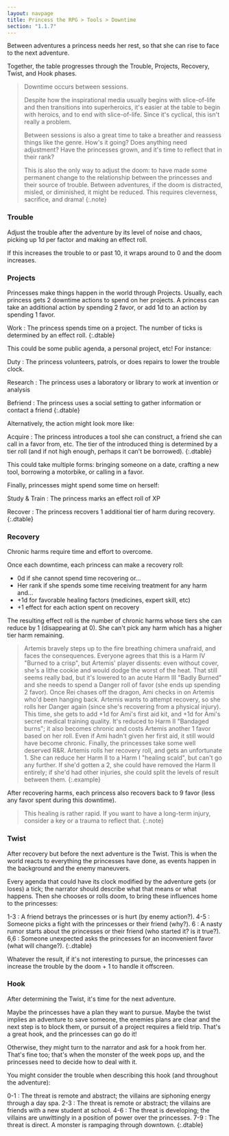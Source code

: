 ```yaml
---
layout: navpage
title: Princess the RPG > Tools > Downtime
section: "1.1.7"
---
```


Between adventures a princess needs her rest, so that she can rise to face to the next adventure.

Together, the table progresses through the Trouble, Projects, Recovery, Twist, and Hook phases.

> Downtime occurs between sessions.
>
> Despite how the inspirational media usually begins with slice-of-life and then transitions into superheroics,
> it's easier at the table to begin with heroics, and to end with slice-of-life.
> Since it's cyclical, this isn't really a problem.
>
> Between sessions is also a great time to take a breather and reassess things like the genre.
> How's it going?
> Does anything need adjustment?
> Have the princesses grown, and it's time to reflect that in their rank?
>
> This is also the only way to adjust the doom:
> to have made some permanent change to the relationship between the princesses and their source of trouble.
> Between adventures, if the doom is distracted, misled, or diminished, it might be reduced.
> This requires cleverness, sacrifice, and drama!
{:.note}

### Trouble

Adjust the trouble after the adventure by its level of noise and chaos, picking up 1d per factor and making an effect roll.

If this increases the trouble to or past 10, it wraps around to 0 and the doom increases.

### Projects

Princesses make things happen in the world through Projects.
Usually, each princess gets 2 downtime actions to spend on her projects.
A princess can take an additional action by spending 2 favor, or add 1d to an action by spending 1 favor.

Work : The princess spends time on a project. The number of ticks is determined by an effect roll.
{:.dtable}

This could be some public agenda, a personal project, etc! For instance:

Duty
: The princess volunteers, patrols, or does repairs to lower the trouble clock.

Research
: The princess uses a laboratory or library to work at invention or analysis

Befriend
: The princess uses a social setting to gather information or contact a friend
{:.dtable}


Alternatively, the action might look more like:

Acquire
: The princess introduces a tool she can construct, a friend she can call in a favor from, etc.
  The tier of the introduced thing is determined by a tier roll (and if not high enough, perhaps it can't be borrowed).
{:.dtable}


This could take multiple forms:
bringing someone on a date, crafting a new tool, borrowing a motorbike, or calling in a favor.

Finally, princesses might spend some time on herself:

Study & Train
: The princess marks an effect roll of XP

Recover
: The princess recovers 1 additional tier of harm during recovery.
{:.dtable}

### Recovery

Chronic harms require time and effort to overcome.

Once each downtime, each princess can make a recovery roll:
* 0d if she cannot spend time recovering or...
* Her rank if she spends some time receiving treatment for any harm and...
* +1d for favorable healing factors (medicines, expert skill, etc)
* +1 effect for each action spent on recovery

The resulting effect roll is the number of chronic harms whose tiers she can reduce by 1 (disappearing at 0).
She can't pick any harm which has a higher tier harm remaining.

> Artemis bravely steps up to the fire breathing chimera unafraid, and faces the consequences.
> Everyone agrees that this is a Harm IV "Burned to a crisp", but Artemis' player dissents:
> even without cover, she's a lithe cookie and would dodge the worst of the heat.
> That still seems really bad, but it's lowered to an acute Harm III "Badly Burned" and she needs to spend a Danger roll of favor (she ends up spending 2 favor).
> Once Rei chases off the dragon, Ami checks in on Artemis who'd been hanging back.
> Artemis wants to attempt recovery, so she rolls her Danger again (since she's recovering from a physical injury).
> This time, she gets to add +1d for Ami's first aid kit, and +1d for Ami's secret medical training quality.
> It's reduced to Harm II "Bandaged burns"; it also becomes chronic and costs Artemis another 1 favor based on her roll.
> Even if Ami hadn't given her first aid, it still would have become chronic.
> Finally, the princesses take some well deserved R&R.
> Artemis rolls her recovery roll, and gets an unfortunate 1. She can reduce her Harm II to a Harm I "healing scald", but can't go any further.
> If she'd gotten a 2, she could have removed the Harm II entirely; if she'd had other injuries, she could split the levels of result between them.
{:.example}

After recovering harms, each princess also recovers back to 9 favor (less any favor spent during this downtime).

> This healing is rather rapid.
> If you want to have a long-term injury, consider a key or a trauma to reflect that.
{:.note}

### Twist

After recovery but before the next adventure is the Twist.
This is when the world reacts to everything the princesses have done, as events happen in the background and the enemy maneuvers.

Every agenda that could have its clock modified by the adventure gets (or loses) a tick; the narrator should describe what that means or what happens.
Then she chooses or rolls doom, to bring these influences home to the princesses:

1-3 : A friend betrays the princesses or is hurt (by enemy action?).
4-5 : Someone picks a fight with the princesses or their friend (why?).
6   : A nasty rumor starts about the princesses or their friend (who started it? is it true?).
6,6 : Someone unexpected asks the princesses for an inconvenient favor (what will change?).
{:.dtable}

Whatever the result, if it's not interesting to pursue, the princesses can increase the trouble by the doom + 1 to handle it offscreen.

### Hook

After determining the Twist, it's time for the next adventure.

Maybe the princesses have a plan they want to pursue.
Maybe the twist implies an adventure to save someone, the enemies plans are clear and the next step is to block them, or pursuit of a project requires a field trip.
That's a great hook, and the princesses can go do it!

Otherwise, they might turn to the narrator and ask for a hook from her.
That's fine too; that's when the monster of the week pops up, and the princesses need to decide how to deal with it.

You might consider the trouble when describing this hook (and throughout the adventure):

0-1 : The threat is remote and abstract; the villains are siphoning energy through a day spa.
2-3 : The threat is remote or abstract; the villains are friends with a new student at school.
4-6 : The threat is developing; the villains are unwittingly in a position of power over the princesses.
7-9 : The threat is direct. A monster is rampaging through downtown.
{:.dtable}

